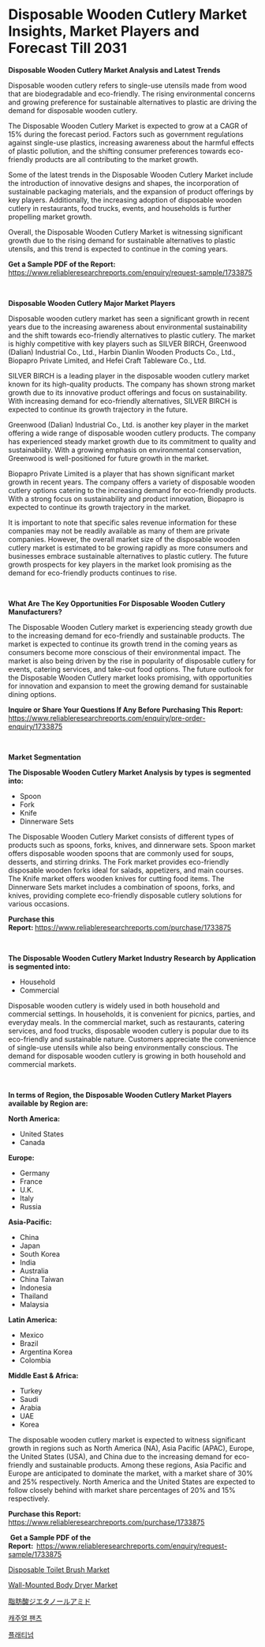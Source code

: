 <p><h1>Disposable Wooden Cutlery Market Insights, Market Players and Forecast Till 2031</h1></p><p><strong>Disposable Wooden Cutlery Market Analysis and Latest Trends</strong></p>
<p><p>Disposable wooden cutlery refers to single-use utensils made from wood that are biodegradable and eco-friendly. The rising environmental concerns and growing preference for sustainable alternatives to plastic are driving the demand for disposable wooden cutlery.</p><p>The Disposable Wooden Cutlery Market is expected to grow at a CAGR of 15% during the forecast period. Factors such as government regulations against single-use plastics, increasing awareness about the harmful effects of plastic pollution, and the shifting consumer preferences towards eco-friendly products are all contributing to the market growth.</p><p>Some of the latest trends in the Disposable Wooden Cutlery Market include the introduction of innovative designs and shapes, the incorporation of sustainable packaging materials, and the expansion of product offerings by key players. Additionally, the increasing adoption of disposable wooden cutlery in restaurants, food trucks, events, and households is further propelling market growth.</p><p>Overall, the Disposable Wooden Cutlery Market is witnessing significant growth due to the rising demand for sustainable alternatives to plastic utensils, and this trend is expected to continue in the coming years.</p></p>
<p><strong>Get a Sample PDF of the Report:&nbsp;</strong> <a href="https://www.reliableresearchreports.com/enquiry/request-sample/1733875">https://www.reliableresearchreports.com/enquiry/request-sample/1733875</a></p>
<p>&nbsp;</p>
<p><strong>Disposable Wooden Cutlery Major Market Players</strong></p>
<p><p>Disposable wooden cutlery market has seen a significant growth in recent years due to the increasing awareness about environmental sustainability and the shift towards eco-friendly alternatives to plastic cutlery. The market is highly competitive with key players such as SILVER BIRCH, Greenwood (Dalian) Industrial Co., Ltd., Harbin Dianlin Wooden Products Co., Ltd., Biopapro Private Limited, and Hefei Craft Tableware Co., Ltd.</p><p>SILVER BIRCH is a leading player in the disposable wooden cutlery market known for its high-quality products. The company has shown strong market growth due to its innovative product offerings and focus on sustainability. With increasing demand for eco-friendly alternatives, SILVER BIRCH is expected to continue its growth trajectory in the future.</p><p>Greenwood (Dalian) Industrial Co., Ltd. is another key player in the market offering a wide range of disposable wooden cutlery products. The company has experienced steady market growth due to its commitment to quality and sustainability. With a growing emphasis on environmental conservation, Greenwood is well-positioned for future growth in the market.</p><p>Biopapro Private Limited is a player that has shown significant market growth in recent years. The company offers a variety of disposable wooden cutlery options catering to the increasing demand for eco-friendly products. With a strong focus on sustainability and product innovation, Biopapro is expected to continue its growth trajectory in the market.</p><p>It is important to note that specific sales revenue information for these companies may not be readily available as many of them are private companies. However, the overall market size of the disposable wooden cutlery market is estimated to be growing rapidly as more consumers and businesses embrace sustainable alternatives to plastic cutlery. The future growth prospects for key players in the market look promising as the demand for eco-friendly products continues to rise.</p></p>
<p>&nbsp;</p>
<p><strong>What Are The Key Opportunities For Disposable Wooden Cutlery Manufacturers?</strong></p>
<p><p>The Disposable Wooden Cutlery market is experiencing steady growth due to the increasing demand for eco-friendly and sustainable products. The market is expected to continue its growth trend in the coming years as consumers become more conscious of their environmental impact. The market is also being driven by the rise in popularity of disposable cutlery for events, catering services, and take-out food options. The future outlook for the Disposable Wooden Cutlery market looks promising, with opportunities for innovation and expansion to meet the growing demand for sustainable dining options.</p></p>
<p><strong>Inquire or Share Your Questions If Any Before Purchasing This Report:</strong> <a href="https://www.reliableresearchreports.com/enquiry/pre-order-enquiry/1733875">https://www.reliableresearchreports.com/enquiry/pre-order-enquiry/1733875</a></p>
<p>&nbsp;</p>
<p><strong>Market Segmentation</strong></p>
<p><strong>The Disposable Wooden Cutlery Market Analysis by types is segmented into:</strong></p>
<p><ul><li>Spoon</li><li>Fork</li><li>Knife</li><li>Dinnerware Sets</li></ul></p>
<p><p>The Disposable Wooden Cutlery Market consists of different types of products such as spoons, forks, knives, and dinnerware sets. Spoon market offers disposable wooden spoons that are commonly used for soups, desserts, and stirring drinks. The Fork market provides eco-friendly disposable wooden forks ideal for salads, appetizers, and main courses. The Knife market offers wooden knives for cutting food items. The Dinnerware Sets market includes a combination of spoons, forks, and knives, providing complete eco-friendly disposable cutlery solutions for various occasions.</p></p>
<p><strong>Purchase this Report:&nbsp;</strong><a href="https://www.reliableresearchreports.com/purchase/1733875">https://www.reliableresearchreports.com/purchase/1733875</a></p>
<p>&nbsp;</p>
<p><strong>The Disposable Wooden Cutlery Market Industry Research by Application is segmented into:</strong></p>
<p><ul><li>Household</li><li>Commercial</li></ul></p>
<p><p>Disposable wooden cutlery is widely used in both household and commercial settings. In households, it is convenient for picnics, parties, and everyday meals. In the commercial market, such as restaurants, catering services, and food trucks, disposable wooden cutlery is popular due to its eco-friendly and sustainable nature. Customers appreciate the convenience of single-use utensils while also being environmentally conscious. The demand for disposable wooden cutlery is growing in both household and commercial markets.</p></p>
<p>&nbsp;</p>
<p><strong>In terms of Region, the Disposable Wooden Cutlery Market Players available by Region are:</strong></p>
<p>
    <p> <strong> North America: </strong>
        <ul>
            <li>United States</li>
            <li>Canada</li>
        </ul>
        </p> 
    <p> <strong> Europe: </strong>
        <ul>
            <li>Germany</li>
            <li>France</li>
            <li>U.K.</li>
            <li>Italy</li>
            <li>Russia</li>
        </ul>
        </p> 
    <p> <strong> Asia-Pacific: </strong>
        <ul>
            <li>China</li>
            <li>Japan</li>
            <li>South Korea</li>
            <li>India</li>
            <li>Australia</li>
            <li>China Taiwan</li>
            <li>Indonesia</li>
            <li>Thailand</li>
            <li>Malaysia</li>
        </ul>
        </p> 
    <p> <strong> Latin America: </strong>
        <ul>
            <li>Mexico</li>
            <li>Brazil</li>
            <li>Argentina Korea</li>
            <li>Colombia</li>
        </ul>
        </p> 
    <p> <strong> Middle East & Africa: </strong>
        <ul>
            <li>Turkey</li>
            <li>Saudi</li>
            <li>Arabia</li>
            <li>UAE</li>
            <li>Korea</li>
        </ul>
    </p>
    </p>
<p><p>The disposable wooden cutlery market is expected to witness significant growth in regions such as North America (NA), Asia Pacific (APAC), Europe, the United States (USA), and China due to the increasing demand for eco-friendly and sustainable products. Among these regions, Asia Pacific and Europe are anticipated to dominate the market, with a market share of 30% and 25% respectively. North America and the United States are expected to follow closely behind with market share percentages of 20% and 15% respectively.</p></p>
<p><strong>Purchase this Report: </strong><a href="https://www.reliableresearchreports.com/purchase/1733875">https://www.reliableresearchreports.com/purchase/1733875</a></p>
<p>&nbsp;<strong>Get a Sample PDF of the Report:&nbsp;&nbsp;</strong><a href="https://www.reliableresearchreports.com/enquiry/request-sample/1733875">https://www.reliableresearchreports.com/enquiry/request-sample/1733875</a></p>
<p><strong></strong></p>
<p><p><a href="https://github.com/Sherrillcrooksxa8i18ucf2m/Market-Research-Report-List-1/blob/main/disposable-toilet-brush-market.md">Disposable Toilet Brush Market</a></p><p><a href="https://issuu.com/reportprime-2/docs/wall-mounted-body-dryer-market-size-2030.pptx">Wall-Mounted Body Dryer Market</a></p><p><a href="https://github.com/hwbcz413288296/Market-Research-Report-List-1/blob/main/87394325671.md">脂肪酸ジエタノールアミド</a></p><p><a href="https://medium.com/@rudyswaniafgwski56664/%EC%BA%90%EC%A3%BC%EC%96%BC-%EB%B0%94%EC%A7%80-%EC%8B%9C%EC%9E%A5-%EC%8B%9C%EC%9E%A5-%EC%A0%90%EC%9C%A0%EC%9C%A8-%EC%8B%9C%EC%9E%A5-%EB%8F%99%ED%96%A5-%EB%B0%8F-%EB%AF%B8%EB%9E%98-%EC%84%B1%EC%9E%A5-%ED%83%90%EC%83%89-81f2dc2a1e05">캐주얼 팬츠</a></p><p><a href="https://github.com/bunxhcci35271755/Market-Research-Report-List-1/blob/main/93218015302.md">플래티넘</a></p></p>